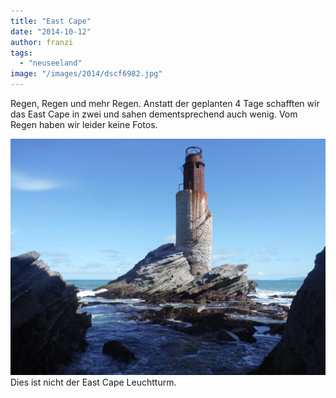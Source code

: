 ```yaml
---
title: "East Cape"
date: "2014-10-12"
author: franzi
tags: 
  - "neuseeland"
image: "/images/2014/dscf6982.jpg"
---
```


Regen, Regen und mehr Regen. Anstatt der geplanten 4 Tage schafften wir das East Cape in zwei und sahen dementsprechend auch wenig. Vom Regen haben wir leider keine Fotos.

![DSCF6999.JPG](/images/2014/dscf6999.jpg) Dies ist nicht der East Cape Leuchtturm.
